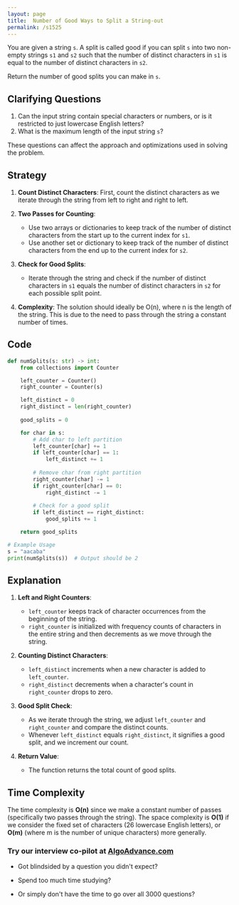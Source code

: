 ```yaml
---
layout: page
title:  Number of Good Ways to Split a String-out
permalink: /s1525
---
```


You are given a string `s`. A split is called good if you can split `s` into two non-empty strings `s1` and `s2` such that the number of distinct characters in `s1` is equal to the number of distinct characters in `s2`.

Return the number of good splits you can make in `s`.

## Clarifying Questions

1. Can the input string contain special characters or numbers, or is it restricted to just lowercase English letters?
2. What is the maximum length of the input string `s`?

These questions can affect the approach and optimizations used in solving the problem.

## Strategy

1. **Count Distinct Characters**: First, count the distinct characters as we iterate through the string from left to right and right to left.
   
2. **Two Passes for Counting**:
   - Use two arrays or dictionaries to keep track of the number of distinct characters from the start up to the current index for `s1`.
   - Use another set or dictionary to keep track of the number of distinct characters from the end up to the current index for `s2`.

3. **Check for Good Splits**:
   - Iterate through the string and check if the number of distinct characters in `s1` equals the number of distinct characters in `s2` for each possible split point.

4. **Complexity**: The solution should ideally be O(n), where n is the length of the string. This is due to the need to pass through the string a constant number of times.

## Code

```python
def numSplits(s: str) -> int:
    from collections import Counter

    left_counter = Counter()
    right_counter = Counter(s)

    left_distinct = 0
    right_distinct = len(right_counter)
    
    good_splits = 0

    for char in s:
        # Add char to left partition
        left_counter[char] += 1
        if left_counter[char] == 1:
            left_distinct += 1
        
        # Remove char from right partition
        right_counter[char] -= 1
        if right_counter[char] == 0:
            right_distinct -= 1
        
        # Check for a good split
        if left_distinct == right_distinct:
            good_splits += 1

    return good_splits

# Example Usage
s = "aacaba"
print(numSplits(s))  # Output should be 2
```

## Explanation

1. **Left and Right Counters**:
   - `left_counter` keeps track of character occurrences from the beginning of the string.
   - `right_counter` is initialized with frequency counts of characters in the entire string and then decrements as we move through the string.
   
2. **Counting Distinct Characters**:
   - `left_distinct` increments when a new character is added to `left_counter`.
   - `right_distinct` decrements when a character's count in `right_counter` drops to zero.

3. **Good Split Check**:
   - As we iterate through the string, we adjust `left_counter` and `right_counter` and compare the distinct counts.
   - Whenever `left_distinct` equals `right_distinct`, it signifies a good split, and we increment our count.

4. **Return Value**:
   - The function returns the total count of good splits.

## Time Complexity

The time complexity is **O(n)** since we make a constant number of passes (specifically two passes through the string). The space complexity is **O(1)** if we consider the fixed set of characters (26 lowercase English letters), or **O(m)** (where m is the number of unique characters) more generally.


### Try our interview co-pilot at [AlgoAdvance.com](https://algoAdvance.com)

- Got blindsided by a question you didn't expect?

- Spend too much time studying?

- Or simply don't have the time to go over all 3000 questions?

